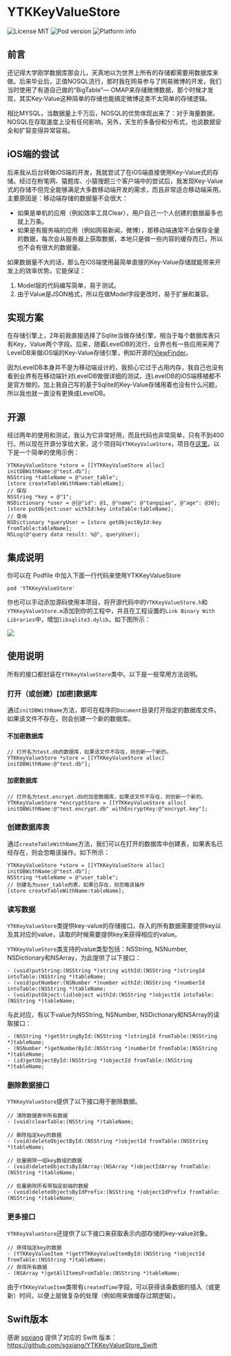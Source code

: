 YTKKeyValueStore
==========

![License MIT](https://go-shields.herokuapp.com/license-MIT-blue.png)
![Pod version](http://img.shields.io/cocoapods/v/YTKKeyValueStore.svg?style=flat)
![Platform info](http://img.shields.io/cocoapods/p/YTKKeyValueStore.svg?style=flat)

## 前言

还记得大学刚学数据库那会儿，天真地以为世界上所有的存储都需要用数据库来做。后来毕业后，正值NOSQL流行，那时我在网易参与了网易微博的开发，我们当时使用了有道自己做的“BigTable”— OMAP来存储微博数据，那个时候才发现，其实Key-Value这种简单的存储也能搞定微博这类不太简单的存储逻辑。

相比MYSQL，当数据量上千万后，NOSQL的优势体现出来了：对于海量数据，NOSQL在存取速度上没有任何影响，另外，天生的多备份和分布式，也说数据安全和扩容变得异常容易。

## iOS端的尝试

后来我从后台转做iOS端的开发，我就尝试了在iOS端直接使用Key-Value式的存储。经过在粉笔网、猿题库、小猿搜题三个客户端中的尝试后，我发现Key-Value式的存储不但完全能够满足大多数移动端开发的需求，而且非常适合移动端采用。主要原因是：移动端存储的数据量不会很大：

 * 如果是单机的应用（例如效率工具Clear），用户自己一个人创建的数据最多也就上万条。
 * 如果是有服务端的应用（例如网易新闻，微博），那移动端通常不会保存全量的数据，每次会从服务器上获取数据，本地只是做一些内容的缓存而已，所以也不会有很大的数据量。

如果数据量不大的话，那么在iOS端使用最简单直接的Key-Value存储就能带来开发上的效率优势。它能保证：

 1. Model层的代码编写简单，易于测试。
 2. 由于Value是JSON格式，所以在做Model字段更改时，易于扩展和兼容。

## 实现方案

在存储引擎上，2年前我直接选择了Sqlite当做存储引擎，相当于每个数据库表只有Key，Value两个字段。后来，随着LevelDB的流行，业界也有一些应用采用了LevelDB来做iOS端的Key-Value存储引擎，例如开源的[ViewFinder](https://github.com/viewfinderco/viewfinder)。

因为LevelDB本身并不是为移动端设计的，我担心它过于占用内存，我自己也没有看到业界有在移动端针对LevelDB做很详细的测试，连LevelDB的iOS端移植都不是官方做的。加上我自己写的基于Sqlite的Key-Value存储用着也没有什么问题，所以我也就一直没有更换成LevelDB。

## 开源

经过两年的使用和测试，我认为它非常好用，而且代码也非常简单，只有不到400行。所以现在开源分享给大家，这个项目叫`YTKKeyValueStore`，项目在[这里](https://github.com/yuantiku/YTKKeyValueStore)。以下是一个简单的使用示例：

```
YTKKeyValueStore *store = [[YTKKeyValueStore alloc] initDBWithName:@"test.db"];
NSString *tableName = @"user_table";
[store createTableWithName:tableName];
// 保存
NSString *key = @"1";
NSDictionary *user = @{@"id": @1, @"name": @"tangqiao", @"age": @30};
[store putObject:user withId:key intoTable:tableName];
// 查询
NSDictionary *queryUser = [store getObjectById:key fromTable:tableName];
NSLog(@"query data result: %@", queryUser);
```

## 集成说明

你可以在 Podfile 中加入下面一行代码来使用YTKKeyValueStore

    pod 'YTKKeyValueStore'

你也可以手动添加源码使用本项目，将开源代码中的`YTKKeyValueStore.h`和`YTKKeyValueStore.m`添加到你的工程中，并且在工程设置的`Link Binary With Libraries`中，增加`libsqlite3.dylib`，如下图所示：

![](http://blog.devtang.com/images/key-value-store-setup.jpg)

## 使用说明

所有的接口都封装在`YTKKeyValueStore`类中。以下是一些常用方法说明。

### 打开（或创建）[加密]数据库

通过`initDBWithName`方法，即可在程序的`Document`目录打开指定的数据库文件。如果该文件不存在，则会创建一个新的数据库。

#### 不加密数据库

```
// 打开名为test.db的数据库，如果该文件不存在，则创新一个新的。
YTKKeyValueStore *store = [[YTKKeyValueStore alloc] initDBWithName:@"test.db"];
```

#### 加密数据库

```
// 打开名为test.encrypt.db的加密数据库，如果该文件不存在，则创新一个新的。
YTKKeyValueStore *encryptStore = [[YTKKeyValueStore alloc] initDBWithName:@"test.encrypt.db" withEncryptKey:@"encrypt.key"];
```

### 创建数据库表

通过`createTableWithName`方法，我们可以在打开的数据库中创建表，如果表名已经存在，则会忽略该操作。如下所示：

```
YTKKeyValueStore *store = [[YTKKeyValueStore alloc] initDBWithName:@"test.db"];
NSString *tableName = @"user_table";
// 创建名为user_table的表，如果已存在，则忽略该操作
[store createTableWithName:tableName];
```

### 读写数据

`YTKKeyValueStore`类提供key-value的存储接口，存入的所有数据需要提供key以及其对应的value，读取的时候需要提供key来获得相应的value。

`YTKKeyValueStore`类支持的value类型包括：NSString, NSNumber, NSDictionary和NSArray，为此提供了以下接口：

```
- (void)putString:(NSString *)string withId:(NSString *)stringId intoTable:(NSString *)tableName;
- (void)putNumber:(NSNumber *)number withId:(NSString *)numberId intoTable:(NSString *)tableName;
- (void)putObject:(id)object withId:(NSString *)objectId intoTable:(NSString *)tableName;
```

与此对应，有以下value为NSString, NSNumber, NSDictionary和NSArray的读取接口：

```
- (NSString *)getStringById:(NSString *)stringId fromTable:(NSString *)tableName;
- (NSNumber *)getNumberById:(NSString *)numberId fromTable:(NSString *)tableName;
- (id)getObjectById:(NSString *)objectId fromTable:(NSString *)tableName;
```

### 删除数据接口

`YTKKeyValueStore`提供了以下接口用于删除数据。

```
// 清除数据表中所有数据
- (void)clearTable:(NSString *)tableName;

// 删除指定key的数据
- (void)deleteObjectById:(NSString *)objectId fromTable:(NSString *)tableName;

// 批量删除一组key数组的数据
- (void)deleteObjectsByIdArray:(NSArray *)objectIdArray fromTable:(NSString *)tableName;

// 批量删除所有带指定前缀的数据
- (void)deleteObjectsByIdPrefix:(NSString *)objectIdPrefix fromTable:(NSString *)tableName;
```

### 更多接口

`YTKKeyValueStore`还提供了以下接口来获取表示内部存储的key-value对象。

```
// 获得指定key的数据
- (YTKKeyValueItem *)getYTKKeyValueItemById:(NSString *)objectId fromTable:(NSString *)tableName;
// 获得所有数据
- (NSArray *)getAllItemsFromTable:(NSString *)tableName;
```

由于`YTKKeyValueItem`类带有`createdTime`字段，可以获得该条数据的插入（或更新）时间，以便上层做复杂的处理（例如用来做缓存过期逻辑）。

## Swift版本

感谢 [sgxiang](https://github.com/sgxiang) 提供了对应的 Swift 版本：https://github.com/sgxiang/YTKKeyValueStore_Swift


